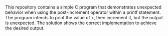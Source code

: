 This repository contains a simple C program that demonstrates unexpected behavior when using the post-increment operator within a printf statement.  The program intends to print the value of x, then increment it, but the output is unexpected. The solution shows the correct implementation to achieve the desired output.